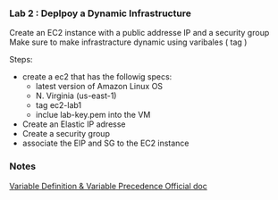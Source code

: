 
### Lab 2 : Deplpoy a Dynamic Infrastructure

Create an EC2 instance with a public addresse IP and a security group
Make sure to make infrastracture dynamic using varibales ( tag )

Steps:
* create a ec2 that has the followig specs:
    * latest version of Amazon Linux OS
    * N. Virginia (us-east-1)
    * tag ec2-lab1
    * inclue lab-key.pem into the VM
* Create an Elastic IP adresse 
* Create a security group 
* associate the EIP and SG to the EC2 instance


### Notes
[Variable Definition & Variable Precedence Official doc](https://www.terraform.io/language/values/variables#variables-on-the-command-line)